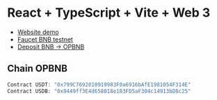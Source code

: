 # React + TypeScript + Vite + Web 3

-   [Website demo](https://web3-buys-token.vercel.app/)
-   [Faucet BNB testnet](https://www.bnbchain.org/en/testnet-faucet)
-   [Deposit BNB -> OPBNB](https://opbnb-testnet-bridge.bnbchain.org/deposit)

## Chain OPBNB

```js
Contract USDT: "0x799C7692010919983F0a6916bAfE1981054F314E"
Contract USDB: "0x9449ff3E4d658018e183FD5aF304c14913bD8c25"
```
